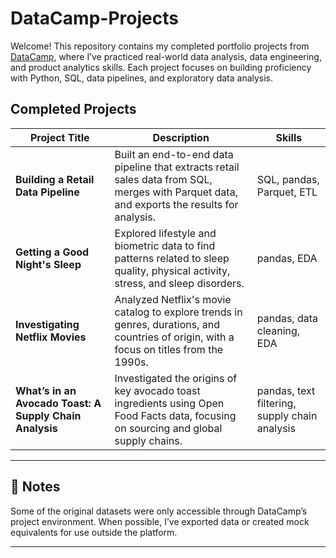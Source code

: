 # DataCamp-Projects

Welcome! This repository contains my completed portfolio projects from [DataCamp](https://www.datacamp.com/), where I’ve practiced real-world data analysis, data engineering, and product analytics skills. Each project focuses on building proficiency with Python, SQL, data pipelines, and exploratory data analysis.

## Completed Projects

| Project Title | Description | Skills |
|--------------|-------------|--------|
| **Building a Retail Data Pipeline** | Built an end-to-end data pipeline that extracts retail sales data from SQL, merges with Parquet data, and exports the results for analysis. | SQL, pandas, Parquet, ETL |
| **Getting a Good Night's Sleep** | Explored lifestyle and biometric data to find patterns related to sleep quality, physical activity, stress, and sleep disorders. | pandas, EDA |
| **Investigating Netflix Movies** | Analyzed Netflix's movie catalog to explore trends in genres, durations, and countries of origin, with a focus on titles from the 1990s. | pandas, data cleaning, EDA |
| **What’s in an Avocado Toast: A Supply Chain Analysis** | Investigated the origins of key avocado toast ingredients using Open Food Facts data, focusing on sourcing and global supply chains. | pandas, text filtering, supply chain analysis |
---


## 📌 Notes

Some of the original datasets were only accessible through DataCamp’s project environment. When possible, I’ve exported data or created mock equivalents for use outside the platform.

---